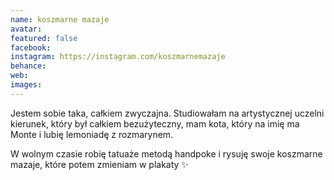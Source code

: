 ```yaml
---
name: koszmarne mazaje
avatar: 
featured: false
facebook: 
instagram: https://instagram.com/koszmarnemazaje
behance: 
web:
images:
---
```

Jestem sobie taka, całkiem zwyczajna. Studiowałam na artystycznej uczelni kierunek, który był całkiem bezużyteczny, mam kota, który na imię ma Monte i lubię lemoniadę z rozmarynem.

W wolnym czasie robię tatuaże metodą handpoke i rysuję swoje koszmarne mazaje, które potem zmieniam w plakaty ✨
